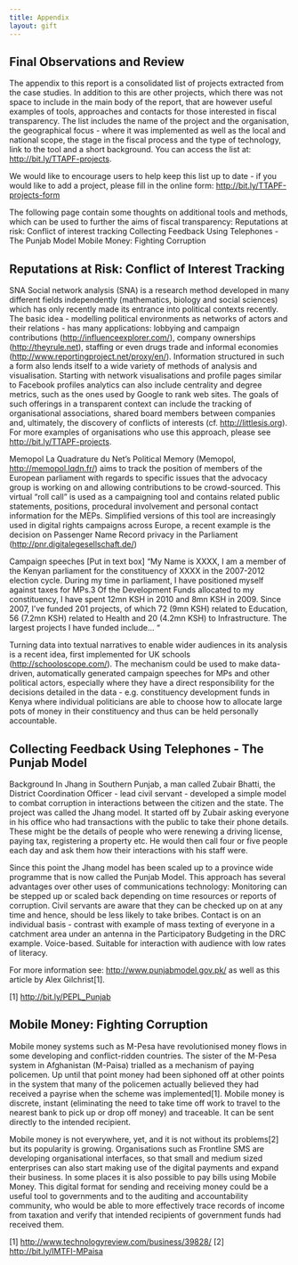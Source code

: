 ```yaml
---
title: Appendix
layout: gift
---
```



## Final Observations and Review

The appendix to this report is a consolidated list of projects extracted from the case studies. In addition to this are  other projects, which there was not space to include in the main body of the report, that are however useful examples of tools, approaches and contacts for those interested in fiscal transparency. The list includes the name of the project and the organisation, the geographical focus - where it was implemented as well as the local and national scope, the stage in the fiscal process and the type of technology, link to the tool and a short background. You can access the list at: http://bit.ly/TTAPF-projects.

We would like to encourage users to help keep this list up to date - if you would like to add a project, please fill in the online form: http://bit.ly/TTAPF-projects-form

The following page contain some thoughts on additional tools and methods, which can be used to further the aims of fiscal transparency:
Reputations at risk: Conflict of interest tracking
Collecting Feedback Using Telephones - The Punjab Model
Mobile Money: Fighting Corruption


## Reputations at Risk: Conflict of Interest Tracking


SNA 
Social network analysis (SNA) is a research method developed in many different fields independently (mathematics, biology and social sciences) which has only recently made its entrance into political contexts recently. The basic idea - modelling political environments as networks of actors and their relations - has many applications: lobbying and campaign contributions (http://influenceexplorer.com/), company ownerships (http://theyrule.net), staffing or even drugs trade and informal economies (http://www.reportingproject.net/proxy/en/). Information structured in such a form also lends itself to a wide variety of methods of analysis and visualisation. Starting with network visualisations and profile pages similar to Facebook profiles analytics can also include centrality and degree metrics, such as the ones used by Google to rank web sites. The goals of such offerings in a transparent context can include the tracking of organisational associations, shared board members between companies and, ultimately, the discovery of conflicts of interests (cf. http://littlesis.org). For more examples of organisations who use this approach, please see http://bit.ly/TTAPF-projects. 

Memopol
La Quadrature du Net’s Political Memory (Memopol, http://memopol.lqdn.fr/) aims to track the position of members of the European parliament with regards to specific issues that the advocacy group is working on and allowing contributions to be crowd-sourced. This virtual “roll call” is used as a campaigning tool and contains related public statements, positions, procedural involvement and personal contact information for the MEPs. Simplified versions of this tool are increasingly used in digital rights campaigns across Europe, a recent example is the decision on Passenger Name Record privacy in the Parliament (http://pnr.digitalegesellschaft.de/) 

Campaign speeches
[Put in text box] “My Name is XXXX, I am a member of the Kenyan parliament for the constituency of XXXX in the 2007-2012 election cycle. During my time in parliament, I have positioned myself against taxes for MPs.3
Of the Development Funds allocated to my constituency, I have spent 12mn KSH in 2010 and 8mn KSH in 2009. Since 2007, I’ve funded 201 projects, of which 72 (9mn KSH) related to Education, 56 (7.2mn KSH) related to Health and 20 (4.2mn KSH) to Infrastructure.
The largest projects I have funded include… “

Turning data into textual narratives to enable wider audiences in its analysis is a recent idea, first implemented for UK schools (http://schooloscope.com/). The mechanism could be used to make data-driven, automatically generated campaign speeches for MPs and other political actors, especially where they have a direct responsibility for the decisions detailed in the data - e.g. constituency development funds in Kenya where individual politicians are able to choose how to allocate large pots of money in their constituency and thus can be held personally accountable.

## Collecting Feedback Using Telephones - The Punjab Model

Background
In Jhang in Southern Punjab, a man called Zubair Bhatti, the District Coordination Officer - lead civil servant - developed a simple model to combat corruption in interactions between the citizen and the state. The project was called the Jhang model. It started off by Zubair asking everyone in his office who had transactions with the public to take their phone details. These might be the details of people who were renewing a driving license, paying tax, registering a property etc.  He would then call four or five people each day and ask them how their interactions with his staff were.

Since this point the Jhang model has been scaled up to a province wide programme that is now called the Punjab Model. This approach has several advantages over other uses of communications technology:
Monitoring can be stepped up or scaled back depending on time resources or reports of corruption. Civil servants are aware that they can be checked up on at any time and hence, should be less likely to take bribes.
Contact is on an individual basis - contrast with example of mass texting of everyone in a catchment area under an antenna in the Participatory Budgeting in the DRC example.
Voice-based. Suitable for interaction with audience with low rates of literacy.

For more information see: http://www.punjabmodel.gov.pk/ as well as this article by Alex Gilchrist[1].

[1] http://bit.ly/PEPL_Punjab 

## Mobile Money: Fighting Corruption

Mobile money systems such as M-Pesa have revolutionised money flows in some developing and conflict-ridden countries. The sister of the M-Pesa system in Afghanistan (M-Paisa) trialled as a mechanism of paying policemen. Up until that point money had been siphoned off at other points in the system that many of the policemen actually believed they had received a payrise when the scheme was implemented[1]. Mobile money is discrete, instant (eliminating the need to take time off work to travel to the nearest bank to pick up or drop off money) and traceable. It can be sent directly to the intended recipient. 

Mobile money is not everywhere, yet, and it is not without its problems[2] but its popularity is growing. Organisations such as Frontline SMS are developing organisational interfaces, so that small and medium sized enterprises can also start making use of the digital payments and expand their business. In some places it is also possible to pay bills using Mobile Money. This digital format for sending and receiving money could be a useful tool to governments and to the auditing and accountability community, who would be able to more effectively trace records of income from taxation and verify that intended recipients of government funds had received them. 

[1] http://www.technologyreview.com/business/39828/
[2] http://bit.ly/IMTFI-MPaisa 
